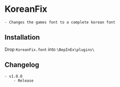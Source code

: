 # KoreanFix
	- Changes the games font to a complete korean font

## Installation
Drop `KoreanFix.font` into `\BepInEx\plugins\`

## Changelog
	- v1.0.0
		- Release